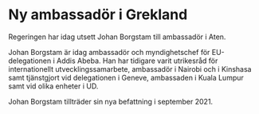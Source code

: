 # Ny ambassadör i Grekland

Regeringen har idag utsett Johan Borgstam till ambassadör i Aten.

Johan Borgstam är idag ambassadör och myndighetschef för EU-delegationen i Addis Abeba. Han har tidigare varit utrikesråd för internationellt utvecklingssamarbete, ambassadör i Nairobi och i Kinshasa samt tjänstgjort vid delegationen i Geneve, ambassaden i Kuala Lumpur samt vid olika enheter i UD.

Johan Borgstam tillträder sin nya befattning i september 2021.
